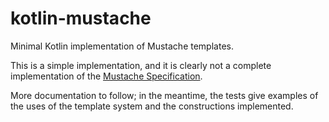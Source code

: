 # kotlin-mustache

Minimal Kotlin implementation of Mustache templates.

This is a simple implementation, and it is clearly not a complete implementation of the
[Mustache Specification](https://mustache.github.io/mustache.5.html).

More documentation to follow; in the meantime, the tests give examples of the uses of the template system and the
constructions implemented.
